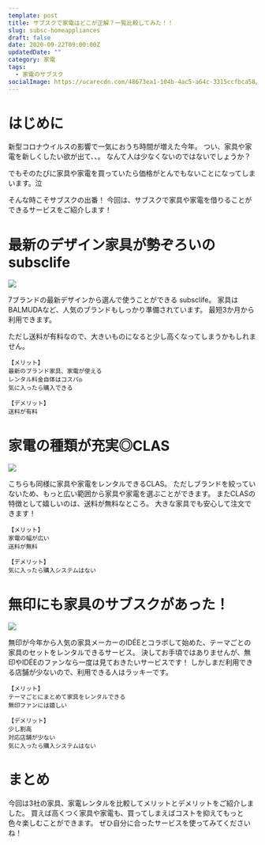```yaml
---
template: post
title: サブスクで家電はどこが正解？一覧比較してみた！！
slug: subsc-homeappliances
draft: false
date: 2020-09-22T09:00:00Z
updatedDate: ""
category: 家電
tags:
  - 家電のサブスク
socialImage: https://ucarecdn.com/48673ea1-104b-4ac5-a64c-3315ccfbca58/
---
```


# はじめに
新型コロナウイルスの影響で一気におうち時間が増えた今年。
つい、家具や家電を新しくしたい欲が出て、、。
なんて人は少なくないのではないでしょうか？

でもそのたびに家具や家電を買っていたら価格がとんでもないことになってしまいます。泣

そんな時こそサブスクの出番！
今回は、サブスクで家具や家電を借りることができるサービスをご紹介します！

# 最新のデザイン家具が勢ぞろいの subsclife

![](https://ucarecdn.com/6ed5167f-cc35-42c6-8c28-ce1e381c578e/)

7ブランドの最新デザインから選んで使うことができる subsclife。
家具はBALMUDAなど、人気のブランドもしっかり準備されています。
最短3か月から利用できます。

ただし送料が有料なので、大きいものになると少し高くなってしまうかもしれません。


```
【メリット】
最新のブランド家具、家電が使える
レンタル料金自体はコスパ◎
気に入ったら購入できる

【デメリット】
送料が有料
```

# 家電の種類が充実◎CLAS
![](https://ucarecdn.com/dae6537a-907d-4f09-b22d-dfb932ea0fcb/)

こちらも同様に家具や家電をレンタルできるCLAS。
ただしブランドを絞っていないため、もっと広い範囲から家具や家電を選ぶことができます。
またCLASの特徴として嬉しいのは、送料が無料なところ。
大きな家具でも安心して注文できます！

```
【メリット】
家電の幅が広い
送料が無料

【デメリット】
気に入ったら購入システムはない
```

# 無印にも家具のサブスクがあった！
![](https://ucarecdn.com/27f4e94f-481f-4e05-808b-48b971bfa4e7/)

無印が今年から人気の家具メーカーのIDÉEとコラボして始めた、テーマごとの家具のセットをレンタルできるサービス。
決してお手頃ではありませんが、無印やIDÉEのファンなら一度は見ておきたいサービスです！
しかしまだ利用できる店舗が少ないので、利用できる人はラッキーです。

```
【メリット】
テーマごとにまとめて家具をレンタルできる
無印ファンには嬉しい

【デメリット】
少し割高
対応店舗が少ない
気に入ったら購入システムはない
```

# まとめ

今回は3社の家具、家電レンタルを比較してメリットとデメリットをご紹介しました。
買えば高くつく家具や家電も、買ってしまえばコストを抑えてもっと色々楽しむことができます。
ぜひ自分に合ったサービスを使ってみてくださいね！